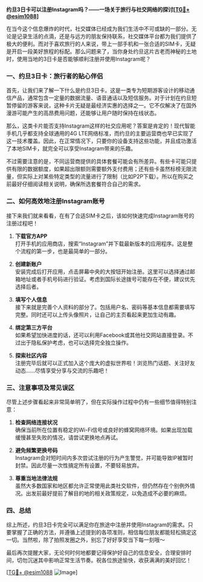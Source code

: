 **约旦3日卡可以注册Instagram吗？——一场关于旅行与社交网络的探讨[[TG💪+ @esim1088](https://t.me/s/esim1088)]**

在当今这个信息爆炸的时代，社交媒体已经成为我们生活中不可或缺的一部分。无论是记录生活的点滴，还是与远方的朋友保持联系，社交媒体平台都为我们提供了极大的便利。而对于喜欢旅行的人来说，带上一部手机和一张合适的SIM卡，无疑是开启一段美好旅程的标配。那么问题来了，当你身处约旦这片古老而神秘的土地时，使用当地的3日卡是否能够顺利注册并使用Instagram呢？

### 一、约旦3日卡：旅行者的贴心伴侣

首先，让我们来了解一下什么是约旦3日卡。这是一类专为短期游客设计的移动通信产品，通常包含一定量的数据流量、语音通话以及短信服务。对于计划在约旦短暂停留的游客来说，这种卡片无疑是最经济实惠的选择之一。它不仅解决了在国外漫游可能产生的高昂费用问题，还能够让用户随时保持在线状态。

那么，这类卡片能否支持Instagram这样的社交应用呢？答案是肯定的！现代智能手机几乎都支持全球通用的4G LTE网络标准，而约旦的主要运营商也早已实现了这一技术覆盖。因此，在正常情况下，只要你的设备支持这些功能，并且成功激活了本地SIM卡，就完全可以享受Instagram带来的乐趣。

不过需要注意的是，不同运营商提供的具体套餐可能会有所差异。有些卡可能只提供有限的数据额度，如果超出限额则需要额外支付费用；还有些卡虽然标榜无限流量，但实际上对某些特定类型的流量进行了限制（比如P2P下载）。所以在购买之前最好仔细阅读相关说明，确保所选套餐符合自己的需求。

### 二、如何高效地注册Instagram账号

接下来我们就来看看，在有了合适SIM卡之后，该如何快速完成Instagram账号的注册过程吧！

1. **下载官方APP**  
   打开手机的应用商店，搜索“Instagram”并下载最新版本的应用程序。这是整个流程的第一步，也是最简单的一部分。

2. **创建新账户**  
   安装完成后打开应用，点击屏幕中央的大按钮开始注册。这里可以选择通过邮箱地址或者手机号码进行验证。考虑到国际长途拨号可能存在不便，建议优先选择后者。

3. **填写个人信息**  
   接下来就是完善个人资料的部分了。包括用户名、密码等基本信息都需要填写完整。同时还可以上传头像照片，让自己的主页看起来更加生动有趣。

4. **绑定第三方平台**  
   如果希望加快进度的话，还可以利用Facebook或其他社交网站直接登录。不过出于隐私保护考虑，也可以选择完全独立操作。

5. **探索社区内容**  
   注册完毕后就可以正式加入这个庞大的虚拟世界啦！浏览热门话题、关注好友动态……尽情享受分享与交流的乐趣吧！

### 三、注意事项及常见误区

尽管上述步骤看起来非常简单明了，但在实际操作过程中仍有一些细节值得特别注意：

1. **检查网络连接状况**  
   确保当前所在位置有稳定的Wi-Fi信号或良好的蜂窝网络环境。如果出现加载缓慢甚至失败的情况，请尝试更换地点再试。

2. **避免频繁更换号码**  
   Instagram会对短时间内多次尝试注册的行为产生警觉，并可能导致IP被暂时封禁。因此尽量一次性搞定所有设置，不要轻易放弃。

3. **尊重当地法律法规**  
   虽然大多数国家和地区都允许正常使用此类社交软件，但仍然存在个别例外情况。出发前最好提前了解目的地的相关政策规定，以免造成不必要的麻烦。

### 四、总结

综上所述，约旦3日卡完全可以满足你在旅途中注册并使用Instagram的需求。只要掌握了正确的方法，并遵循上述提到的各项准则，相信每位朋友都能轻松搞定这一切。当然啦，除了拍照发圈之外，别忘了好好享受当下每一刻哦～

最后再次提醒大家，无论何时何地都要记得保护好自己的信息安全，合理安排时间，切勿沉迷其中影响正常生活节奏。祝各位旅途愉快，收获满满的美好回忆！

[[TG💪+ @esim1088](https://t.me/s/esim1088) ![Image](https://i.postimg.cc/4NQfJmqS/Snipaste-2025-05-13-00-14-12.png)]